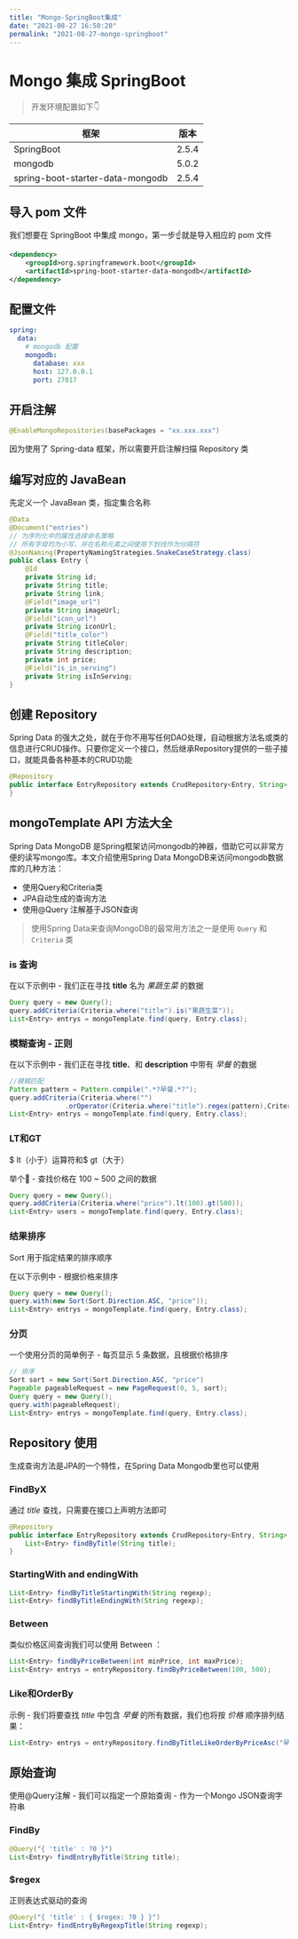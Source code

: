 ```yaml
---
title: "Mongo-SpringBoot集成"
date: "2021-08-27 16:50:20"
permalink: "2021-08-27-mongo-springboot"
---
```


# Mongo 集成 SpringBoot

> 开发环境配置如下👇

| 框架                             | 版本  |
| -------------------------------- | ----- |
| SpringBoot                       | 2.5.4 |
| mongodb                          | 5.0.2 |
| spring-boot-starter-data-mongodb | 2.5.4 |

## 导入 pom 文件

我们想要在 SpringBoot 中集成 mongo，第一步☝️就是导入相应的 pom 文件

```xml
<dependency>
    <groupId>org.springframework.boot</groupId>
    <artifactId>spring-boot-starter-data-mongodb</artifactId>
</dependency>
```

## 配置文件

```yaml
spring:
  data:
    # mongodb 配置
    mongodb:
      database: xxx
      host: 127.0.0.1
      port: 27017
```

## 开启注解

```java
@EnableMongoRepositories(basePackages = "xx.xxx.xxx")
```

因为使用了 Spring-data 框架，所以需要开启注解扫描 Repository 类

## 编写对应的 JavaBean

先定义一个 JavaBean 类，指定集合名称

```java
@Data
@Document("entries")
// 为序列化中的属性选择命名策略
// 所有字母均为小写，并在名称元素之间使用下划线作为分隔符
@JsonNaming(PropertyNamingStrategies.SnakeCaseStrategy.class)
public class Entry {
    @Id
    private String id;
    private String title;
    private String link;
    @Field("image_url")
    private String imageUrl;
    @Field("icon_url")
    private String iconUrl;
    @Field("title_color")
    private String titleColor;
    private String description;
    private int price;
    @Field("is_in_serving")
    private String isInServing;
}
```

## 创建 Repository

Spring Data 的强大之处，就在于你不用写任何DAO处理，自动根据方法名或类的信息进行CRUD操作。只要你定义一个接口，然后继承Repository提供的一些子接口，就能具备各种基本的CRUD功能

```java
@Repository
public interface EntryRepository extends CrudRepository<Entry, String> {
}
```

## mongoTemplate API 方法大全

Spring Data MongoDB 是Spring框架访问mongodb的神器，借助它可以非常方便的读写mongo库。本文介绍使用Spring Data MongoDB来访问mongodb数据库的几种方法：

- 使用Query和Criteria类
- JPA自动生成的查询方法
- 使用@Query 注解基于JSON查询

> 使用Spring Data来查询MongoDB的最常用方法之一是使用 `Query` 和 `Criteria` 类

### is 查询

在以下示例中 - 我们正在寻找 **title** 名为 *果蔬生菜* 的数据

```java
Query query = new Query();
query.addCriteria(Criteria.where("title").is("果蔬生菜"));
List<Entry> entrys = mongoTemplate.find(query, Entry.class);
```

### 模糊查询 - 正则

在以下示例中 - 我们正在寻找 **title**、和 **description** 中带有 *早餐* 的数据

```java
//模糊匹配
Pattern pattern = Pattern.compile(".*?早餐.*?");
query.addCriteria(Criteria.where("")
              .orOperator(Criteria.where("title").regex(pattern),Criteria.where("description").regex(pattern)));
List<Entry> entrys = mongoTemplate.find(query, Entry.class);
```

### LT和GT

$ lt（小于）运算符和$ gt（大于）

举个🌰 - 查找价格在 100 ~ 500 之间的数据

```java
Query query = new Query();
query.addCriteria(Criteria.where("price").lt(100).gt(500));
List<Entry> users = mongoTemplate.find(query, Entry.class);
```

### 结果排序

Sort 用于指定结果的排序顺序

在以下示例中 - 根据价格来排序

```java
Query query = new Query();
query.with(new Sort(Sort.Direction.ASC, "price"));
List<Entry> entrys = mongoTemplate.find(query, Entry.class);
```

### 分页

一个使用分页的简单例子 - 每页显示 5 条数据，且根据价格排序

```java
// 排序
Sort sort = new Sort(Sort.Direction.ASC, "price")
Pageable pageableRequest = new PageRequest(0, 5, sort);
Query query = new Query();
query.with(pageableRequest);
List<Entry> entrys = mongoTemplate.find(query, Entry.class);
```

## Repository 使用

生成查询方法是JPA的一个特性，在Spring Data Mongodb里也可以使用

### FindByX

 通过 *title* 查找，只需要在接口上声明方法即可

```java
@Repository
public interface EntryRepository extends CrudRepository<Entry, String> {
    List<Entry> findByTitle(String title);
}
```

### StartingWith and endingWith

```java
List<Entry> findByTitleStartingWith(String regexp);
List<Entry> findByTitleEndingWith(String regexp);
```

### Between

类似价格区间查询我们可以使用 Between ：

```java
List<Entry> findByPriceBetween(int minPrice, int maxPrice);
List<Entry> entrys = entryRepository.findByPriceBetween(100, 500);
```

### Like和OrderBy

示例 - 我们将要查找 *title* 中包含 *早餐* 的所有数据，我们也将按 *价格* 顺序排列结果：

```java
List<Entry> entrys = entryRepository.findByTitleLikeOrderByPriceAsc("早餐");
```

## 原始查询

使用@Query注解 - 我们可以指定一个原始查询 - 作为一个Mongo JSON查询字符串

### FindBy

```java
@Query("{ 'title' : ?0 }")
List<Entry> findEntryByTitle(String title);
```

### $regex

正则表达式驱动的查询

```java
@Query("{ 'title' : { $regex: ?0 } }")
List<Entry> findEntryByRegexpTitle(String regexp);
```

